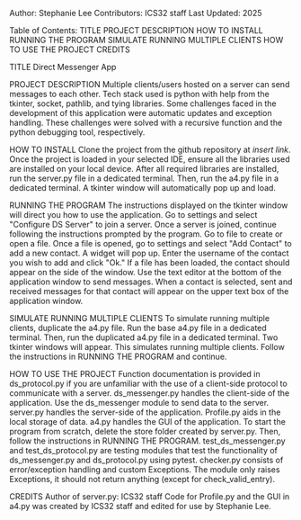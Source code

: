 Author: Stephanie Lee
Contributors: ICS32 staff
Last Updated: 2025

Table of Contents:
TITLE
PROJECT DESCRIPTION
HOW TO INSTALL
RUNNING THE PROGRAM
SIMULATE RUNNING MULTIPLE CLIENTS
HOW TO USE THE PROJECT
CREDITS

TITLE
Direct Messenger App

PROJECT DESCRIPTION
Multiple clients/users hosted on a server can send messages to each other.
Tech stack used is python with help from the tkinter, socket, pathlib, and tying libraries.
Some challenges faced in the development of this application were automatic updates
and exception handling. These challenges were solved with a recursive function and
the python debugging tool, respectively.

HOW TO INSTALL
Clone the project from the github repository at *insert link*.
Once the project is loaded in your selected IDE, ensure all the libraries used are
installed on your local device. After all required libraries are installed, run the
server.py file in a dedicated terminal. Then, run the a4.py file in a dedicated terminal.
A tkinter window will automatically pop up and load.

RUNNING THE PROGRAM
The instructions displayed on the tkinter window will direct you how to use the application.
Go to settings and select "Configure DS Server" to join a server. Once a server is joined,
continue following the instructions prompted by the program. Go to file to create or open
a file. Once a file is opened, go to settings and select "Add Contact" to add a new contact.
A widget will pop up. Enter the username of the contact you wish to add and click "Ok." If
a file has been loaded, the contact should appear on the side of the window. Use the text
editor at the bottom of the application window to send messages. When a contact is selected,
sent and received messages for that contact will appear on the upper text box of the
application window.

SIMULATE RUNNING MULTIPLE CLIENTS
To simulate running multiple clients, duplicate the a4.py file. Run the base a4.py file in
a dedicated terminal. Then, run the duplicated a4.py file in a dedicated terminal. Two tkinter
windows will appear. This simulates running multiple clients. Follow the instructions in
RUNNING THE PROGRAM and continue.

HOW TO USE THE PROJECT
Function documentation is provided in ds_protocol.py if you are unfamiliar with the use
of a client-side protocol to communicate with a server.
ds_messenger.py handles the client-side of the application. Use the ds_messenger
module to send data to the server.
server.py handles the server-side of the application.
Profile.py aids in the local storage of data.
a4.py handles the GUI of the application.
To start the program from scratch, delete the store folder created by server.py. Then,
follow the instructions in RUNNING THE PROGRAM.
test_ds_messenger.py and test_ds_protocol.py are testing modules that test the functionality
of ds_messenger.py and ds_protocol.py using pytest.
checker.py consists of error/exception handling and custom Exceptions. The module only raises
Exceptions, it should not return anything (except for check_valid_entry).

CREDITS
Author of server.py: ICS32 staff
Code for Profile.py and the GUI in a4.py was created by ICS32 staff and edited for use
by Stephanie Lee.
